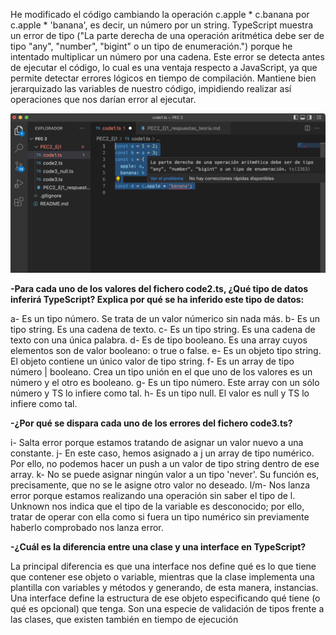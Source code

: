 He modificado el código cambiando la operación c.apple * c.banana por c.apple * 'banana', es decir, un número por un string.
TypeScript muestra un error de tipo ("La parte derecha de una operación aritmética debe ser de tipo "any", "number", "bigint" o un tipo de enumeración.") porque he intentado multiplicar un número por una cadena.
Este error se detecta antes de ejecutar el código, lo cual es una ventaja respecto a JavaScript, ya que permite detectar errores lógicos en tiempo de compilación. Mantiene bien jerarquizado las variables de nuestro código, impidiendo realizar así operaciones que nos darían error al ejecutar.

![Error ejercicio 1](/assets/Captura%20de%20pantalla%202025-10-16%20a%20las%209.06.41.png)

**-Para cada uno de los valores del fichero code2.ts, ¿Qué tipo de datos inferirá TypeScript? Explica por qué se ha inferido este tipo de datos:** 

a- Es un tipo número. Se trata de un valor númerico sin nada más.
b- Es un tipo string. Es una cadena de texto.
c- Es un tipo string. Es una cadena de texto con una única palabra.
d- Es de tipo booleano. Es una array cuyos elementos son de valor booleano: o true o false.
e- Es un objeto tipo string. El objeto contiene un único valor de tipo string.
f- Es un array de tipo número | booleano. Crea un tipo unión en el que uno de los valores es un número y el otro es booleano.
g- Es un tipo número. Este array con un sólo número y TS lo infiere como tal.
h- Es un tipo null. El valor es null y TS lo infiere como tal.

**-¿Por qué se dispara cada uno de los errores del fichero code3.ts?**

i- Salta error porque estamos tratando de asignar un valor nuevo a una constante.
j- En este caso, hemos asignado a j un array de tipo numérico. Por ello, no podemos hacer un push a un valor de tipo string dentro de ese array.
k- No se puede asignar ningún valor a un tipo 'never'. Su función es, precisamente, que no se le asigne otro valor no deseado.
l/m- Nos lanza error porque estamos realizando una operación sin saber el tipo de l. Unknown nos indica que el tipo de la variable es desconocido; por ello, tratar de operar con ella como si fuera un tipo numérico sin previamente haberlo comprobado nos lanza error.

**-¿Cuál es la diferencia entre una clase y una interface en TypeScript?**

La principal diferencia es que una interface nos define qué es lo que tiene que contener ese objeto o variable, mientras que la clase implementa una plantilla con variables y métodos y generando, de esta manera, instancias. Una interface define la estructura de ese objeto especificando qué tiene (o qué es opcional) que tenga. Son una especie de validación de tipos frente a las clases, que existen también en tiempo de ejecución
